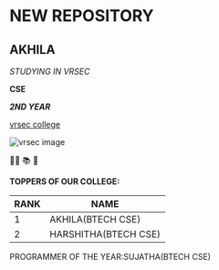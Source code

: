# NEW REPOSITORY
## AKHILA

*STUDYING IN VRSEC*

**CSE**

***2ND YEAR***

[vrsec college](https://www.vrsiddhartha.ac.in/)

![vrsec image](https://educationiconnect.com/college/wp-content/uploads/2020/04/VELAGAPUDI-RAMAKRISHNA-SIDDHARTHA-ENGINEERING-COLLEGE-Admission-Fee.jpg)

:woman_student:  :books:  :school:
 
 **TOPPERS OF OUR COLLEGE:**
 
 RANK|NAME
 ----|----
 1|AKHILA(BTECH CSE)
 2|HARSHITHA(BTECH CSE)
 
 PROGRAMMER OF THE YEAR:SUJATHA(BTECH CSE)
